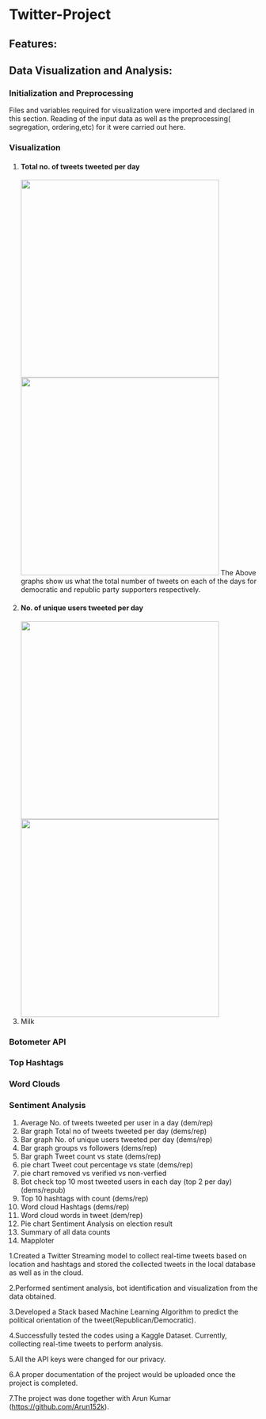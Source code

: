# Twitter-Project
## Features:


## Data Visualization and Analysis:

### Initialization and Preprocessing
Files and variables required for visualization were imported and declared in this section.
Reading of the input data as well as the preprocessing( segregation, ordering,etc) for it were carried out here.

### Visualization


<ol type="1">
  <li><h4>Total no. of tweets tweeted per day</h4></li>
    <img src="https://github.com/Vishnukk33/Twitter-Project/blob/master/Graphs/BarGraph_Demo1.png" width="400" height="400"/>
    <img src="https://github.com/Vishnukk33/Twitter-Project/blob/master/Graphs/BarGraph_Rep1.png" width="400" height="400"/>
    The Above graphs show us what the total number of tweets on each of the days for democratic and republic party supporters respectively.
  
  
  <li><h4>No. of unique users tweeted per day</h4></li>
    <img src="https://github.com/Vishnukk33/Twitter-Project/blob/master/Graphs/BarGraph_Demo2.png" width="400" height="400"/>
    <img src="https://github.com/Vishnukk33/Twitter-Project/blob/master/Graphs/BarGraph_Rep2.png" width="400" height="400"/>
    
  
  <li>Milk</li>
</ol>  

### Botometer API


### Top Hashtags


### Word Clouds


### Sentiment Analysis




1. Average No. of tweets tweeted per user in a day (dem/rep)
2. Bar graph Total no of tweets tweeted per day (dems/rep)
3. Bar graph No. of unique users tweeted per day (dems/rep)
4. Bar graph groups vs followers (dems/rep)
5. Bar graph Tweet count vs state (dems/rep)
6. pie chart Tweet cout percentage vs state (dems/rep)
7. pie chart removed vs verified vs non-verfied
8. Bot check top 10 most tweeted users in each day (top 2 per day) (dems/repub)
9. Top 10 hashtags with count (dems/rep)
10. Word cloud Hashtags (dems/rep)
11. Word cloud words in tweet (dem/rep)
12. Pie chart Sentiment Analysis on election result
13. Summary of all data counts
14. Mapploter




1.Created a Twitter Streaming model to collect real-time tweets based on location and hashtags and stored the collected tweets in the local database as well as in the cloud.

2.Performed sentiment analysis, bot identification and visualization from the data obtained.

3.Developed a Stack based Machine Learning Algorithm to predict the political orientation of the tweet(Republican/Democratic).

4.Successfully tested the codes using a Kaggle Dataset. Currently, collecting real-time tweets to perform analysis.

5.All the API keys were changed for our privacy.

6.A proper documentation of the project would be uploaded once the project is completed.

7.The project was done together with Arun Kumar (https://github.com/Arun152k).
